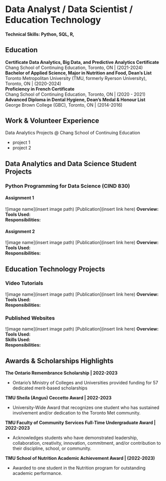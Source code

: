 # Data Analyst / Data Scientist / Education Technology

#### Technical Skills: Python, SQL, R, 

## Education
**Certificate Data Analytics, Big Data, and Predictive Analytics Certificate** <br />
Chang School of Continuing Education, Toronto, ON | (2021-2024) <br />
**Bachelor of Applied Science, Major in Nutrition and Food, Dean’s List** <br />
Toronto Metropolitan University (TMU, formerly Ryerson University), Toronto, ON | (2020-2024) <br />
**Proficiency in French Certificate** <br />
Chang School of Continuing Education, Toronto, ON | (2020 - 2021) <br />
**Advanced Diploma in Dental Hygiene, Dean’s Medal &  Honour List** <br />
George Brown College (GBC), Toronto, ON | (2014-2016)

## Work & Volunteer Experience
Data Analytics Projects @ Chang School of Continuing Education
- project 1
- project 2

## Data Analytics and Data Science Student Projects

### Python Programming for Data Science (CIND 830)
#### Assignment 1
![image name](insert image path)
[Publication](insert link here)
**Overview:** <br />
**Tools Used:** <br />
**Responsibilities:** <br />

#### Assignment 2
![image name](insert image path)
[Publication](insert link here)
**Overview:** <br />
**Tools Used:** <br />
**Responsibilities:** <br />

## Education Technology Projects

### Video Tutorials
![image name](insert image path)
[Publication](insert link here)
**Overview:** <br />
**Tools Used:** <br />
**Responsibilities:** <br />

### Published Websites
![image name](insert image path)
[Publication](insert link here)
**Overview:** <br />
**Tools Used:** <br />
**Skills Used:** <br />
**Responsibilities:** <br />

## Awards & Scholarships Highlights
**The Ontario Remembrance Scholarship	| 2022-2023** <br />
- Ontario’s Ministry of Colleges and Universities provided funding for 57 dedicated merit-based scholarships <br />

**TMU Sheila (Angus) Ceccetto Award |	2022-2023** <br />
- University-Wide Award that recognizes one student who has sustained involvement and/or dedication to the Toronto Met community. <br />

**TMU Faculty of Community Services Full-Time Undergraduate Award |	2022-2023** <br />
- Acknowledges students who have demonstrated leadership, collaboration, creativity, innovation, commitment, and/or contribution to their discipline, school, or community. <br />

**TMU School of Nutrition Academic Achievement Award |	(2022-2023)** <br />
- Awarded to one student in the Nutrition program for outstanding academic performance.
